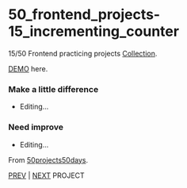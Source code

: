 # 50_frontend_projects-15_incrementing_counter

15/50 Frontend practicing projects [Collection](https://github.com/yswnqc/50_frontend_projects-collection).

[DEMO](https://yswnqc.github.io/50_frontend_projects-15_incrementing_counter/) here.

### Make a little difference

- Editing...

### Need improve

- Editing...

From [50projects50days](https://50projects50days.com).

[PREV](https://github.com/yswnqc/50_frontend_projects-14_animated_navigation) | [NEXT]() PROJECT
